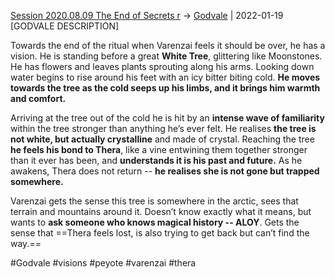 [Session 2020.08.09 The End of Secrets r](../sessions/notes_matteo_brianedit/Session%202020.08.09%20The%20End%20of%20Secrets%20r.md) -> [Godvale](TheWik-main/things/Godvale.md) | 2022-01-19
[GODVALE DESCRIPTION]

Towards the end of the ritual when Varenzai feels it should be over, he has a vision. He is standing before a great **White Tree**, glittering like Moonstones. He has flowers and leaves plants sprouting along his arms. Looking down water begins to rise around his feet with an icy bitter biting cold. **He moves towards the tree as the cold seeps up his limbs, and it brings him warmth and comfort.**

Arriving at the tree out of the cold he is hit by an **intense wave of familiarity** within the tree stronger than anything he’s ever felt. He realises **the tree is not white, but actually crystalline** and made of crystal. Reaching the tree **he feels his bond to Thera**, like a vine entwining them together stronger than it ever has been, and **understands it is his past and future.** As he awakens, Thera does not return -- **he realises she is not gone but trapped somewhere.**

Varenzai gets the sense this tree is somewhere in the arctic, sees that terrain and mountains around it. Doesn’t know exactly what it means, but wants to **ask someone who knows magical history -- ALOY**. Gets the sense that ==Thera feels lost, is also trying to get back but can’t find the way.==

#Godvale #visions #peyote #varenzai #thera 